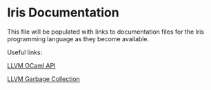 # Iris Documentation

This file will be populated with links to documentation files for the Iris programming language as they become available.

Useful links:

[LLVM OCaml API](http://llvm.moe/ocaml/Llvm.html)

[LLVM Garbage Collection](http://llvm.org/releases/2.5/docs/GarbageCollection.html)
